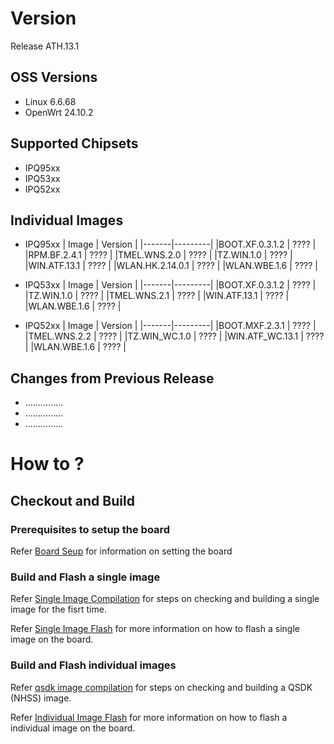 # Version
Release ATH.13.1



## OSS Versions
- Linux 6.6.68
- OpenWrt 24.10.2

## Supported Chipsets
- IPQ95xx
- IPQ53xx
- IPQ52xx

## Individual Images 
- IPQ95xx
  | Image | Version |
  |-------|---------|
  |BOOT.XF.0.3.1.2 | ???? |
  |RPM.BF.2.4.1 | ???? |
  |TMEL.WNS.2.0 | ???? |
  |TZ.WIN.1.0 | ???? |
  |WIN.ATF.13.1 | ???? |
  |WLAN.HK.2.14.0.1 | ???? |
  |WLAN.WBE.1.6 | ???? |

- IPQ53xx
  | Image | Version |
  |-------|---------| 
  |BOOT.XF.0.3.1.2 | ???? |
  |TZ.WIN.1.0 | ???? |
  |TMEL.WNS.2.1 | ???? |
  |WIN.ATF.13.1 | ???? |
  |WLAN.WBE.1.6 | ???? |

- IPQ52xx
  | Image | Version |
  |-------|---------| 
  |BOOT.MXF.2.3.1 | ???? | 
  |TMEL.WNS.2.2 | ???? |
  |TZ.WIN_WC.1.0 | ???? |
  |WIN.ATF_WC.13.1 | ???? |
  |WLAN.WBE.1.6 | ???? |

## Changes from Previous Release
* ...............
* ...............
* ...............

# How to ?

## Checkout and Build

### Prerequisites to setup the board

Refer [Board Seup](board_setup.md) for information on setting the board

### Build and Flash a single image

Refer [Single Image Compilation](single_image_compilation.md) for steps on checking and building a single image for the fisrt time. 

Refer [Single Image Flash](single_image_flash.md) for more information on how to flash a single image on the board. 

### Build and Flash individual images

Refer [qsdk image compilation](qsdk_image_compilation.md) for steps on checking and building a QSDK (NHSS) image. 

Refer [Individual Image Flash](individual_image_flash.md) for more information on how to flash a individual image on the board. 

